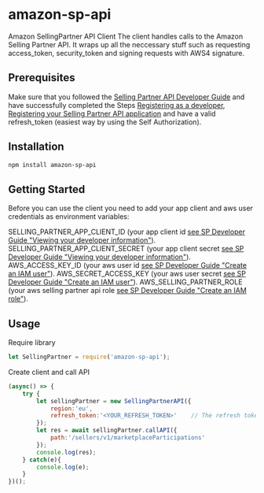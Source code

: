 # amazon-sp-api
Amazon SellingPartner API Client
The client handles calls to the Amazon Selling Partner API. It wraps up all the neccessary stuff such as requesting access_token, security_token and signing requests with AWS4 signature.

## Prerequisites
Make sure that you followed the [Selling Partner API Developer Guide](https://github.com/amzn/selling-partner-api-docs/blob/main/guides/developer-guide/SellingPartnerApiDeveloperGuide.md) and have successfully completed the Steps [Registering as a developer](https://github.com/amzn/selling-partner-api-docs/blob/main/guides/developer-guide/SellingPartnerApiDeveloperGuide.md#registering-as-a-developer), [Registering your Selling Partner API application](https://github.com/amzn/selling-partner-api-docs/blob/main/guides/developer-guide/SellingPartnerApiDeveloperGuide.md#registering-your-selling-partner-api-application) and have a valid refresh_token (easiest way by using the Self Authorization).

## Installation
```bash
npm install amazon-sp-api
```

## Getting Started
Before you can use the client you need to add your app client and aws user credentials as environment variables:

SELLING_PARTNER_APP_CLIENT_ID (your app client id [see SP Developer Guide "Viewing your developer information"](https://github.com/amzn/selling-partner-api-docs/blob/main/guides/developer-guide/SellingPartnerApiDeveloperGuide.md#viewing-your-developer-information)). 
SELLING_PARTNER_APP_CLIENT_SECRET (your app client secret [see SP Developer Guide "Viewing your developer information"](https://github.com/amzn/selling-partner-api-docs/blob/main/guides/developer-guide/SellingPartnerApiDeveloperGuide.md#viewing-your-developer-information)). 
AWS_ACCESS_KEY_ID (your aws user id [see SP Developer Guide "Create an IAM user"](https://github.com/amzn/selling-partner-api-docs/blob/main/guides/developer-guide/SellingPartnerApiDeveloperGuide.md#step-2-create-an-iam-user)). 
AWS_SECRET_ACCESS_KEY (your aws user secret [see SP Developer Guide "Create an IAM user"](https://github.com/amzn/selling-partner-api-docs/blob/main/guides/developer-guide/SellingPartnerApiDeveloperGuide.md#step-2-create-an-iam-user)). 
AWS_SELLING_PARTNER_ROLE (your aws selling partner api role [see SP Developer Guide "Create an IAM role"](https://github.com/amzn/selling-partner-api-docs/blob/main/guides/developer-guide/SellingPartnerApiDeveloperGuide.md#step-4-create-an-iam-role)). 

## Usage
Require library
```javascript
let SellingPartner = require('amazon-sp-api');
```

Create client and call API
```javascript
(async() => {
	try {
		let sellingPartner = new SellingPartnerAPI({
			region:'eu', 												// The region of the selling partner API endpoint ("eu", "na" or "fe")
			refresh_token:'<YOUR_REFRESH_TOKEN>'	// The refresh token of your app user
		});
		let res = await sellingPartner.callAPI({
			path:'/sellers/v1/marketplaceParticipations'
		});
		console.log(res);
	} catch(e){
		console.log(e);
	}
})();
```